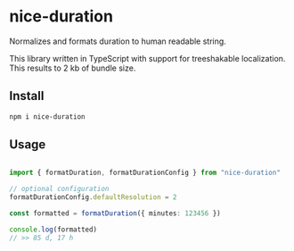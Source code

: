 # nice-duration

Normalizes and formats duration to human readable string.

This library written in TypeScript with support for treeshakable localization. This results to 2 kb of bundle size. 

## Install
```bash
npm i nice-duration
```

## Usage
```typescript

import { formatDuration, formatDurationConfig } from "nice-duration"

// optional configuration
formatDurationConfig.defaultResolution = 2

const formatted = formatDuration({ minutes: 123456 })

console.log(formatted)
// >> 85 d, 17 h
```